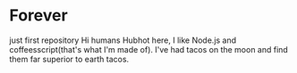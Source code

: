 # Forever
just first repository
Hi humans
Hubhot here, I like Node.js and coffeesscript(that's what I'm made of).
I've had tacos on the moon and find them far superior to earth tacos.
